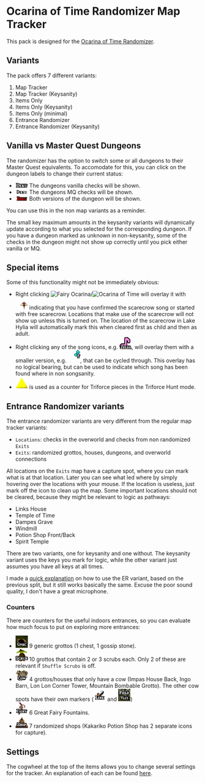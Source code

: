 # Ocarina of Time Randomizer Map Tracker

This pack is designed for the [Ocarina of Time Randomizer](https://ootrandomizer.com/).

## Variants

The pack offers 7 different variants:

1. Map Tracker
2. Map Tracker (Keysanity)
3. Items Only
4. Items Only (Keysanity)
5. Items Only (minimal)
6. Entrance Randomizer
7. Entrance Randomizer (Keysanity)

## Vanilla vs Master Quest Dungeons

The randomizer has the option to switch some or all dungeons to their Master Quest equivalents.
To accomodate for this, you can click on the dungeon labels to change their current status:

- ![Vanilla](images/label_deku.png "Vanilla") The dungeons vanilla checks will be shown.
- ![Master Quest](images/label_deku_mq.png "Master Quest") The dungeons MQ checks will be shown.
- ![Unknown](images/label_deku_red.png "Unknown") Both versions of the dungeon will be shown.

You can use this in the non map variants as a reminder.

The small key maximum amounts in the keysanity variants will dynamically update according to what you selected for the corresponding dungeon.
If you have a dungeon marked as unknown in non-keysanity, some of the checks in the dungeon might not show up correctly until you pick either vanilla or MQ.

## Special items

Some of this functionality might not be immediately obvious:

- Right clicking ![Fairy Ocarina](images/fairyocarina.png "Fairy Ocarina")/![Ocarina of Time](images/ocarina.png "Ocarina of Time") will overlay it with ![Scarecrow](images/overlay_scarecrow.png "Scarecrow") indicating that you have confirmed the scarecrow song or started with free scarecrow. Locations that make use of the scarecrow will not show up unless this is turned on. The location of the scarecrow in Lake Hylia will automatically mark this when cleared first as child and then as adult.
- Right clicking any of the song icons, e.g. ![Zelda's Lullaby](images/song_zelda.png "Zelda's Lullaby"), will overlay them with a smaller version, e.g. ![Song of Time overlay](images/overlay_song_time.png "Song of Time overlay"), that can be cycled through. This overlay has no logical bearing, but can be used to indicate which song has been found where in non songsanity.
- ![Triforce Piece](images/triforce_piece.png "Triforce Piece") is used as a counter for Triforce pieces in the Triforce Hunt mode.

## Entrance Randomizer variants

The entrance randomizer variants are very different from the regular map tracker variants:

- `Locations`: checks in the overworld and checks from non randomized `Exits`
- `Exits`: randomized grottos, houses, dungeons, and overworld connections

All locations on the `Exits` map have a capture spot, where you can mark what is at that location. Later you can see what led where by simply hovering over the locations with your mouse. If the location is useless, just mark off the icon to clean up the map. Some important locations should not be cleared, because they might be relevant to logic as pathways:

- Links House
- Temple of Time
- Dampes Grave
- Windmill
- Potion Shop Front/Back
- Spirit Temple

There are two variants, one for keysanity and one without. The keysanity variant uses the keys you mark for logic, while the other variant just assumes you have all keys at all times.

I made a [quick explanation](https://youtu.be/4l8gDPkovAc) on how to use the ER variant, based on the previous split, but it still works basically the same. Excuse the poor sound quality, I don't have a great microphone.

### Counters

There are counters for the useful indoors entrances, so you can evaluate how much focus to put on exploring more entrances:

- ![Counter: Generic Grottos](images/entrance_grotto_generic.png "Counter: Generic Grottos") 9 generic grottos (1 chest, 1 gossip stone).
- ![Counter: Scrubs](images/entrance_grotto_scrub.png "Counter: Scrubs") 10 grottos that contain 2 or 3 scrubs each. Only 2 of these are relevant if `Shuffle Scrubs` is off.
- ![Counter: Cows](images/entrance_grotto_cow.png "Counter: Cows") 4 grottos/houses that only have a cow (Impas House Back, Ingo Barn, Lon Lon Corner Tower, Mountain Bombable Grotto). The other cow spots have their own markers (![Links House](images/entrance_house_link.png) and ![Field Valley Grotto](images/entrance_grotto_field_valley.png))
- ![Counter: Great Fairies](images/entrance_house_fairy.png "Counter: Great Fairies") 6 Great Fairy Fountains.
- ![Counter: Shops](images/entrance_house_shop.png "Counter: Shops") 7 randomized shops (Kakariko Potion Shop has 2 separate icons for capture).

## Settings

The cogwheel at the top of the items allows you to change several settings for the tracker. An explanation of each can be found [here](SETTINGS.md).
